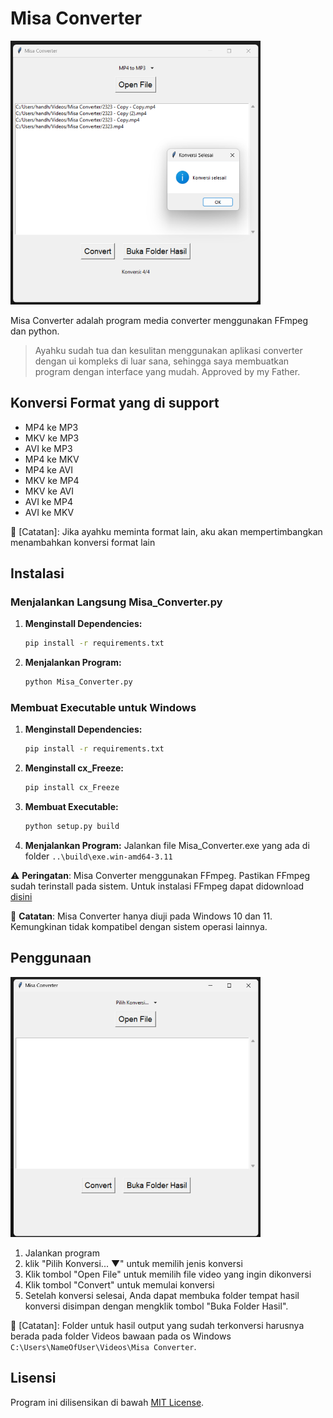 # Misa Converter
<img src="Screenshot.png" width="400">

Misa Converter adalah program media converter menggunakan FFmpeg dan python.

> Ayahku sudah tua dan kesulitan menggunakan aplikasi converter dengan ui kompleks di luar sana, sehingga saya membuatkan program dengan interface yang mudah. Approved by my Father.

## Konversi Format yang di support
* MP4 ke MP3
* MKV ke MP3
* AVI ke MP3
* MP4 ke MKV
* MP4 ke AVI
* MKV ke MP4
* MKV ke AVI
* AVI ke MP4
* AVI ke MKV

📝 [Catatan]: Jika ayahku meminta format lain, aku akan mempertimbangkan menambahkan konversi format lain


## Instalasi

### Menjalankan Langsung Misa_Converter.py

1. **Menginstall Dependencies:**
    ```bash
    pip install -r requirements.txt
    ```

2. **Menjalankan Program:**
    ```bash
    python Misa_Converter.py
    ```

### Membuat Executable untuk Windows

1. **Menginstall Dependencies:**
    ```bash
    pip install -r requirements.txt
    ```

2. **Menginstall cx_Freeze:**
    ```bash
    pip install cx_Freeze
    ```

3. **Membuat Executable:**
    ```bash
    python setup.py build
    ```
    
4. **Menjalankan Program:**
    Jalankan file Misa_Converter.exe yang ada di folder `..\build\exe.win-amd64-3.11`


⚠️ **Peringatan**: Misa Converter menggunakan FFmpeg. Pastikan FFmpeg sudah terinstall pada sistem. Untuk instalasi FFmpeg dapat didownload [disini](https://www.ffmpeg.org/download.html)

📝 **Catatan**: Misa Converter hanya diuji pada Windows 10 dan 11. Kemungkinan tidak kompatibel dengan sistem operasi lainnya.

## Penggunaan
<img src="Screenshot_2.png" width="400">

1. Jalankan program
2. klik "Pilih Konversi... ▼" untuk memilih jenis konversi
2. Klik tombol "Open File" untuk memilih file video yang ingin dikonversi 
3. Klik tombol "Convert" untuk memulai konversi
4. Setelah konversi selesai, Anda dapat membuka folder tempat hasil konversi disimpan dengan mengklik tombol "Buka Folder Hasil".

📝 [Catatan]: Folder untuk hasil output yang sudah terkonversi harusnya berada pada folder Videos bawaan pada os Windows `C:\Users\NameOfUser\Videos\Misa Converter`.

## Lisensi

Program ini dilisensikan di bawah [MIT License](LICENSE).






